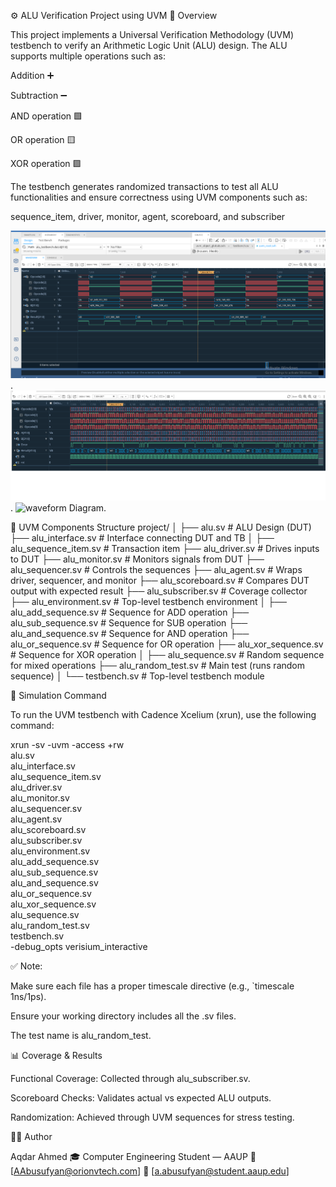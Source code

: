 ⚙️ ALU Verification Project using UVM
🧩 Overview

This project implements a Universal Verification Methodology (UVM) testbench to verify an Arithmetic Logic Unit (ALU) design.
The ALU supports multiple operations such as:

Addition ➕

Subtraction ➖

AND operation 🟩

OR operation 🟨

XOR operation 🟪

The testbench generates randomized transactions to test all ALU functionalities and ensure correctness using UVM components such as:

sequence_item, driver, monitor, agent, scoreboard, and subscriber



![waveform Diagram](waveform.png).
![waveform Diagram](waveform2.png).
![waveform Diagram](waveform3.png).


🧠 UVM Components Structure
project/
│
├── alu.sv                      # ALU Design (DUT)
├── alu_interface.sv            # Interface connecting DUT and TB
│
├── alu_sequence_item.sv        # Transaction item
├── alu_driver.sv               # Drives inputs to DUT
├── alu_monitor.sv              # Monitors signals from DUT
├── alu_sequencer.sv            # Controls the sequences
├── alu_agent.sv                # Wraps driver, sequencer, and monitor
├── alu_scoreboard.sv           # Compares DUT output with expected result
├── alu_subscriber.sv           # Coverage collector
├── alu_environment.sv          # Top-level testbench environment
│
├── alu_add_sequence.sv         # Sequence for ADD operation
├── alu_sub_sequence.sv         # Sequence for SUB operation
├── alu_and_sequence.sv         # Sequence for AND operation
├── alu_or_sequence.sv          # Sequence for OR operation
├── alu_xor_sequence.sv         # Sequence for XOR operation
│
├── alu_sequence.sv             # Random sequence for mixed operations
├── alu_random_test.sv          # Main test (runs random sequence)
│
└── testbench.sv                # Top-level testbench module

🧪 Simulation Command

To run the UVM testbench with Cadence Xcelium (xrun), use the following command:

xrun -sv -uvm -access +rw \
     alu.sv \
     alu_interface.sv \
     alu_sequence_item.sv \
     alu_driver.sv \
     alu_monitor.sv \
     alu_sequencer.sv \
     alu_agent.sv \
     alu_scoreboard.sv \
     alu_subscriber.sv \
     alu_environment.sv \
     alu_add_sequence.sv \
     alu_sub_sequence.sv \
     alu_and_sequence.sv \
     alu_or_sequence.sv \
     alu_xor_sequence.sv \
     alu_sequence.sv \
     alu_random_test.sv \
     testbench.sv \
     -debug_opts verisium_interactive


✅ Note:

Make sure each file has a proper timescale directive (e.g., `timescale 1ns/1ps).

Ensure your working directory includes all the .sv files.

The test name is alu_random_test.

📊 Coverage & Results

Functional Coverage: Collected through alu_subscriber.sv.

Scoreboard Checks: Validates actual vs expected ALU outputs.

Randomization: Achieved through UVM sequences for stress testing.

👨‍💻 Author

Aqdar Ahmed
🎓 Computer Engineering Student — AAUP
📧 [AAbusufyan@orionvtech.com]
📧 [a.abusufyan@student.aaup.edu]
